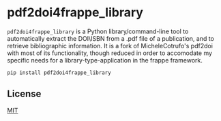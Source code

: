 # pdf2doi4frappe_library 

```pdf2doi4frappe_library``` is a Python library/command-line tool to automatically extract the DOI\ISBN from a .pdf file of a publication,
and to retrieve bibliographic information. It is a fork of MicheleCotrufo's pdf2doi with most of its functionality, though reduced in order
to accomodate my specific needs for a library-type-application in the frappe framework.

```bash
pip install pdf2doi4frappe_library
```


## License
[MIT](https://choosealicense.com/licenses/mit/)

